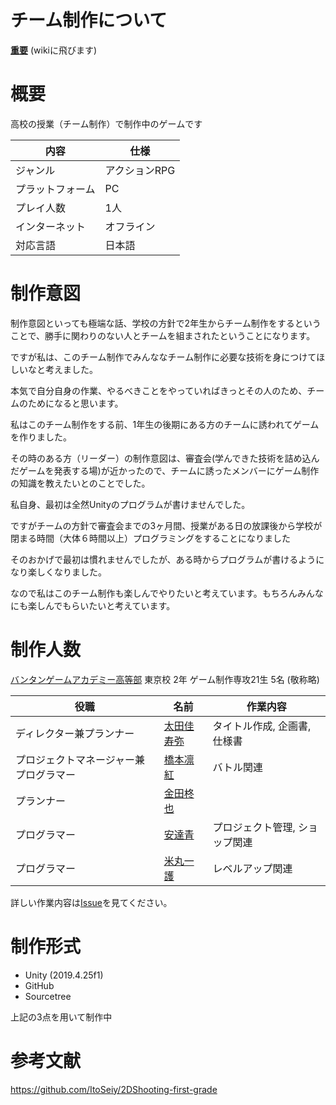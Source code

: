# チーム制作について
**[重要](https://github.com/Mallow0730/TeamA/wiki)** (wikiに飛びます)

# 概要

高校の授業（チーム制作）で制作中のゲームです

|内容|仕様|
| ---- | ---- | 
|ジャンル|アクションRPG|
| プラットフォーム | PC |
|プレイ人数|1人| 
| インターネット|オフライン|
| 対応言語 | 日本語 |

# 制作意図

制作意図といっても極端な話、学校の方針で2年生からチーム制作をするということで、勝手に関わりのない人とチームを組まされたということになります。

ですが私は、このチーム制作でみんななチーム制作に必要な技術を身につけてほしいなと考えました。

本気で自分自身の作業、やるべきことをやっていればきっとその人のため、チームのためになると思います。

私はこのチーム制作をする前、1年生の後期にある方のチームに誘われてゲームを作りました。

その時のある方（リーダー）の制作意図は、審査会(学んできた技術を詰め込んだゲームを発表する場)が近かったので、チームに誘ったメンバーにゲーム制作の知識を教えたいとのことでした。

私自身、最初は全然Unityのプログラムが書けませんでした。

ですがチームの方針で審査会までの3ヶ月間、授業がある日の放課後から学校が閉まる時間（大体６時間以上）プログラミングをすることになりました

そのおかげで最初は慣れませんでしたが、ある時からプログラムが書けるようになり楽しくなりました。

なので私はこのチーム制作も楽しんでやりたいと考えています。もちろんみんなにも楽しんでもらいたいと考えています。


# 制作人数
[バンタンゲームアカデミー高等部](https://www.vantan-gamehs.com/index.php) 東京校 2年 ゲーム制作専攻21生 5名 (敬称略)

| 役職 | 名前 | 作業内容 |
| ---- | ---- | ---- |
|ディレクター兼プランナー|[太田佳寿弥](https://github.com/KazuyaOta)|タイトル作成, 企画書, 仕様書|
|プロジェクトマネージャー兼プログラマー|[橋本凛紅](https://github.com/rikuriku0402)|バトル関連|
|プランナー|[金田柊也](https://github.com/Shuukane1201)|  |
|プログラマー|[安達青](https://github.com/Mallow0730)|プロジェクト管理, ショップ関連|
|プログラマー|[米丸一護](https://github.com/YONE15)|レベルアップ関連|

詳しい作業内容は[Issue](https://github.com/Mallow0730/TeamA/issues)を見てください。

# 制作形式

- Unity (2019.4.25f1)
- GitHub
- Sourcetree

上記の3点を用いて制作中

# 参考文献

https://github.com/ItoSeiy/2DShooting-first-grade

